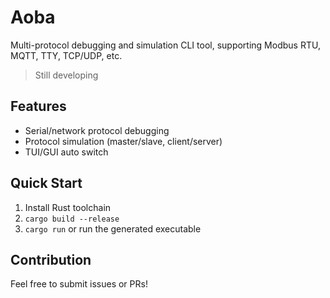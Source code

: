 # Aoba

Multi-protocol debugging and simulation CLI tool, supporting Modbus RTU, MQTT, TTY, TCP/UDP, etc.

> Still developing

## Features
- Serial/network protocol debugging
- Protocol simulation (master/slave, client/server)
- TUI/GUI auto switch

## Quick Start
1. Install Rust toolchain
2. `cargo build --release`
3. `cargo run` or run the generated executable

## Contribution
Feel free to submit issues or PRs!
